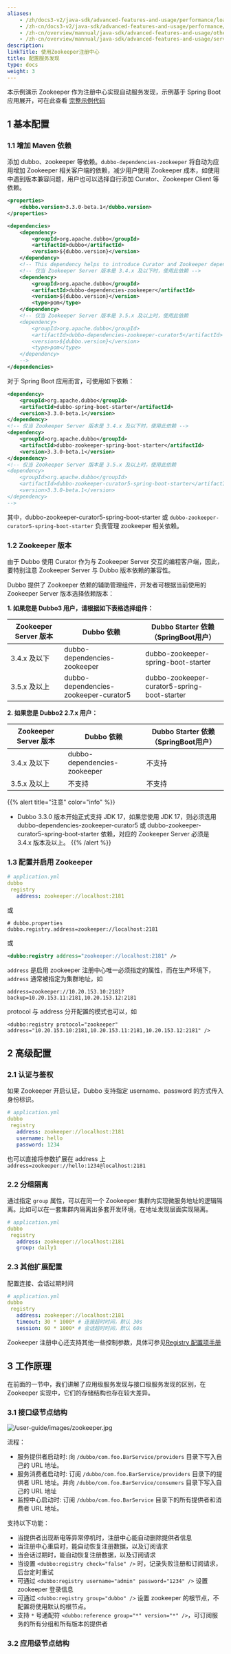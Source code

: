 ```yaml
---
aliases:
    - /zh/docs3-v2/java-sdk/advanced-features-and-usage/performance/loadbalance/
    - /zh-cn/docs3-v2/java-sdk/advanced-features-and-usage/performance/loadbalance/
    - /zh-cn/overview/mannual/java-sdk/advanced-features-and-usage/others/graceful-shutdown/
    - /zh-cn/overview/mannual/java-sdk/advanced-features-and-usage/service/consistent-hash/
description:
linkTitle: 使用Zookeeper注册中心
title: 配置服务发现
type: docs
weight: 3
---
```


本示例演示 Zookeeper 作为注册中心实现自动服务发现，示例基于 Spring Boot 应用展开，可在此查看 [完整示例代码](https://github.com/apache/dubbo-samples/tree/master/3-extensions/registry/dubbo-samples-zookeeper)

## 1 基本配置
### 1.1 增加 Maven 依赖
添加 dubbo、zookeeper 等依赖。`dubbo-dependencies-zookeeper` 将自动为应用增加 Zookeeper 相关客户端的依赖，减少用户使用 Zookeeper 成本，如使用中遇到版本兼容问题，用户也可以选择自行添加 Curator、Zookeeper Client 等依赖。

```xml
<properties>
    <dubbo.version>3.3.0-beta.1</dubbo.version>
</properties>

<dependencies>
    <dependency>
        <groupId>org.apache.dubbo</groupId>
        <artifactId>dubbo</artifactId>
        <version>${dubbo.version}</version>
    </dependency>
    <!-- This dependency helps to introduce Curator and Zookeeper dependencies that are necessary for Dubbo to work with zookeeper as transitive dependencies. -->
    <!-- 仅当 Zookeeper Server 版本是 3.4.x 及以下时，使用此依赖 -->
    <dependency>
        <groupId>org.apache.dubbo</groupId>
        <artifactId>dubbo-dependencies-zookeeper</artifactId>
        <version>${dubbo.version}</version>
        <type>pom</type>
    </dependency>
    <!-- 仅当 Zookeeper Server 版本是 3.5.x 及以上时，使用此依赖
	<dependency>
		<groupId>org.apache.dubbo</groupId>
		<artifactId>dubbo-dependencies-zookeeper-curator5</artifactId>
		<version>${dubbo.version}</version>
		<type>pom</type>
	</dependency>
	-->
</dependencies>
```

对于 Spring Boot 应用而言，可使用如下依赖：
```xml
<dependency>
    <groupId>org.apache.dubbo</groupId>
    <artifactId>dubbo-spring-boot-starter</artifactId>
    <version>3.3.0-beta.1</version>
</dependency>
<!-- 仅当 Zookeeper Server 版本是 3.4.x 及以下时，使用此依赖 -->
<dependency>
    <groupId>org.apache.dubbo</groupId>
    <artifactId>dubbo-zookeeper-spring-boot-starter</artifactId>
    <version>3.3.0-beta.1</version>
</dependency>
<!-- 仅当 Zookeeper Server 版本是 3.5.x 及以上时，使用此依赖
<dependency>
    <groupId>org.apache.dubbo</groupId>
    <artifactId>dubbo-zookeeper-curator5-spring-boot-starter</artifactId>
    <version>3.3.0-beta.1</version>
</dependency>
-->
```

其中，dubbo-zookeeper-curator5-spring-boot-starter 或 `dubbo-zookeeper-curator5-spring-boot-starter` 负责管理 zookeeper 相关依赖。

### 1.2 Zookeeper 版本

由于 Dubbo 使用 Curator 作为与 Zookeeper Server 交互的编程客户端，因此，要特别注意 Zookeeper Server 与 Dubbo 版本依赖的兼容性。

Dubbo 提供了 Zookeeper 依赖的辅助管理组件，开发者可根据当前使用的 Zookeeper Server 版本选择依赖版本：

**1. 如果您是 Dubbo3 用户，请根据如下表格选择组件：**

| **Zookeeper Server 版本** | **Dubbo 依赖** | **Dubbo Starter 依赖（SpringBoot用户）** |
| --- | --- | --- |
| 3.4.x 及以下 | dubbo-dependencies-zookeeper | dubbo-zookeeper-spring-boot-starter |
| 3.5.x 及以上 | dubbo-dependencies-zookeeper-curator5 | dubbo-zookeeper-curator5-spring-boot-starter |

**2. 如果您是 Dubbo2 2.7.x 用户：**

| **Zookeeper Server 版本** | **Dubbo 依赖** | **Dubbo Starter 依赖（SpringBoot用户）** |
| --- | --- | --- |
| 3.4.x 及以下 | dubbo-dependencies-zookeeper | 不支持 |
| 3.5.x 及以上 | 不支持 | 不支持 |

{{% alert title="注意" color="info" %}}
* Dubbo 3.3.0 版本开始正式支持 JDK 17，如果您使用 JDK 17，则必须选用 dubbo-dependencies-zookeeper-curator5 或 dubbo-zookeeper-curator5-spring-boot-starter 依赖，对应的 Zookeeper Server 必须是 3.4.x 版本及以上。
{{% /alert %}}


### 1.3 配置并启用 Zookeeper
```yaml
# application.yml
dubbo
 registry
   address: zookeeper://localhost:2181
```
或
```properties
# dubbo.properties
dubbo.registry.address=zookeeper://localhost:2181
```
或
```xml
<dubbo:registry address="zookeeper://localhost:2181" />
```

`address` 是启用 zookeeper 注册中心唯一必须指定的属性，而在生产环境下，`address` 通常被指定为集群地址，如

`address=zookeeper://10.20.153.10:2181?backup=10.20.153.11:2181,10.20.153.12:2181`

protocol 与 address 分开配置的模式也可以，如

`<dubbo:registry protocol="zookeeper" address="10.20.153.10:2181,10.20.153.11:2181,10.20.153.12:2181" />`

## 2 高级配置
### 2.1 认证与鉴权

如果 Zookeeper 开启认证，Dubbo 支持指定 username、password 的方式传入身份标识。

```yaml
# application.yml
dubbo
 registry
   address: zookeeper://localhost:2181
   username: hello
   password: 1234
```

也可以直接将参数扩展在 address 上 `address=zookeeper://hello:1234@localhost:2181`

### 2.2 分组隔离
通过指定 `group` 属性，可以在同一个 Zookeeper 集群内实现微服务地址的逻辑隔离。比如可以在一套集群内隔离出多套开发环境，在地址发现层面实现隔离。

```yaml
# application.yml
dubbo
 registry
   address: zookeeper://localhost:2181
   group: daily1
```
### 2.3 其他扩展配置
配置连接、会话过期时间
```yaml
# application.yml
dubbo
 registry
   address: zookeeper://localhost:2181
   timeout: 30 * 1000* # 连接超时时间，默认 30s
   session: 60 * 1000* # 会话超时时间，默认 60s
```

Zookeeper 注册中心还支持其他一些控制参数，具体可参见[Registry 配置项手册](../../config/properties#registry)

## 3 工作原理
在前面的一节中，我们讲解了应用级服务发现与接口级服务发现的区别，在 Zookeeper 实现中，它们的存储结构也存在较大差异。

### 3.1 接口级节点结构

![/user-guide/images/zookeeper.jpg](/imgs/user/zookeeper.jpg)

流程：
* 服务提供者启动时:  向 `/dubbo/com.foo.BarService/providers` 目录下写入自己的 URL 地址。
* 服务消费者启动时: 订阅 `/dubbo/com.foo.BarService/providers` 目录下的提供者 URL 地址。并向 `/dubbo/com.foo.BarService/consumers` 目录下写入自己的 URL 地址
* 监控中心启动时:   订阅 `/dubbo/com.foo.BarService` 目录下的所有提供者和消费者 URL 地址。

支持以下功能：

* 当提供者出现断电等异常停机时，注册中心能自动删除提供者信息
* 当注册中心重启时，能自动恢复注册数据，以及订阅请求
* 当会话过期时，能自动恢复注册数据，以及订阅请求
* 当设置 `<dubbo:registry check="false" />` 时，记录失败注册和订阅请求，后台定时重试
* 可通过 `<dubbo:registry username="admin" password="1234" />` 设置 zookeeper 登录信息
* 可通过 `<dubbo:registry group="dubbo" />` 设置 zookeeper 的根节点，不配置将使用默认的根节点。
* 支持 `*` 号通配符 `<dubbo:reference group="*" version="*" />`，可订阅服务的所有分组和所有版本的提供者

### 3.2 应用级节点结构

